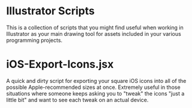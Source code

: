 Illustrator Scripts
===================

This is a collection of scripts that you might find useful when working in Illustrator as your main drawing tool for assets included in your various programming projects.

iOS-Export-Icons.jsx
====================

A quick and dirty script for exporting your square iOS icons into all of the possible Apple-recommended sizes at once. Extremely useful in those situations where someone keeps asking you to "tweak" the icons "just a little bit" and want to see each tweak on an actual device.